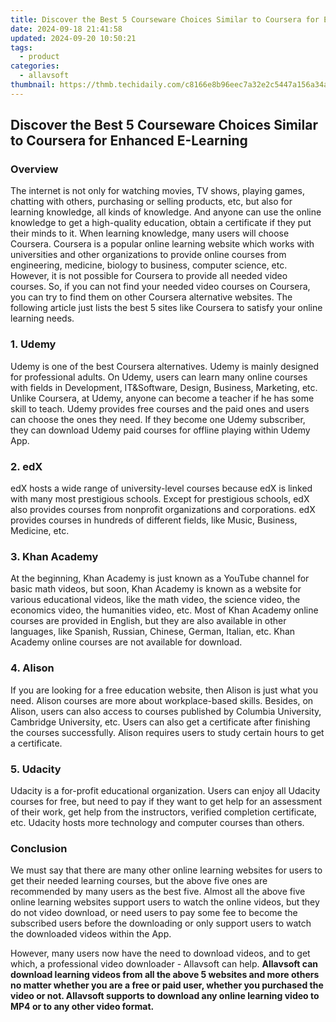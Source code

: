 ```yaml
---
title: Discover the Best 5 Courseware Choices Similar to Coursera for Enhanced E-Learning
date: 2024-09-18 21:41:58
updated: 2024-09-20 10:50:21
tags:
  - product
categories:
  - allavsoft
thumbnail: https://thmb.techidaily.com/c8166e8b96eec7a32e2c5447a156a34a01b3ade6d8a5a024a318a811ffe0e892.jpg
---
```


## Discover the Best 5 Courseware Choices Similar to Coursera for Enhanced E-Learning

### Overview

The internet is not only for watching movies, TV shows, playing games, chatting with others, purchasing or selling products, etc, but also for learning knowledge, all kinds of knowledge. And anyone can use the online knowledge to get a high-quality education, obtain a certificate if they put their minds to it. When learning knowledge, many users will choose Coursera. Coursera is a popular online learning website which works with universities and other organizations to provide online courses from engineering, medicine, biology to business, computer science, etc. However, it is not possible for Coursera to provide all needed video courses. So, if you can not find your needed video courses on Coursera, you can try to find them on other Coursera alternative websites. The following article just lists the best 5 sites like Coursera to satisfy your online learning needs.

### 1\. Udemy

Udemy is one of the best Coursera alternatives. Udemy is mainly designed for professional adults. On Udemy, users can learn many online courses with fields in Development, IT&Software, Design, Business, Marketing, etc. Unlike Coursera, at Udemy, anyone can become a teacher if he has some skill to teach. Udemy provides free courses and the paid ones and users can choose the ones they need. If they become one Udemy subscriber, they can download Udemy paid courses for offline playing within Udemy App.

### 2\. edX

edX hosts a wide range of university-level courses because edX is linked with many most prestigious schools. Except for prestigious schools, edX also provides courses from nonprofit organizations and corporations. edX provides courses in hundreds of different fields, like Music, Business, Medicine, etc.

### 3\. Khan Academy

At the beginning, Khan Academy is just known as a YouTube channel for basic math videos, but soon, Khan Academy is known as a website for various educational videos, like the math video, the science video, the economics video, the humanities video, etc. Most of Khan Academy online courses are provided in English, but they are also available in other languages, like Spanish, Russian, Chinese, German, Italian, etc. Khan Academy online courses are not available for download.

### 4\. Alison

If you are looking for a free education website, then Alison is just what you need. Alison courses are more about workplace-based skills. Besides, on Alison, users can also access to courses published by Columbia University, Cambridge University, etc. Users can also get a certificate after finishing the courses successfully. Alison requires users to study certain hours to get a certificate.

### 5\. Udacity

Udacity is a for-profit educational organization. Users can enjoy all Udacity courses for free, but need to pay if they want to get help for an assessment of their work, get help from the instructors, verified completion certificate, etc. Udacity hosts more technology and computer courses than others.

### Conclusion

We must say that there are many other online learning websites for users to get their needed learning courses, but the above five ones are recommended by many users as the best five. Almost all the above five online learning websites support users to watch the online videos, but they do not video download, or need users to pay some fee to become the subscribed users before the downloading or only support users to watch the downloaded videos within the App.

However, many users now have the need to download videos, and to get which, a professional video downloader - Allavsoft can help. **Allavsoft can download learning videos from all the above 5 websites and more others no matter whether you are a free or paid user, whether you purchased the video or not. Allavsoft supports to download any online learning video to MP4 or to any other video format.**



<ins class="adsbygoogle"
     style="display:block"
     data-ad-format="autorelaxed"
     data-ad-client="ca-pub-7571918770474297"
     data-ad-slot="1223367746"></ins>



<ins class="adsbygoogle"
     style="display:block"
     data-ad-client="ca-pub-7571918770474297"
     data-ad-slot="8358498916"
     data-ad-format="auto"
     data-full-width-responsive="true"></ins>
